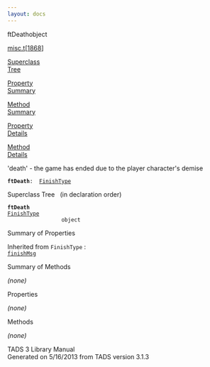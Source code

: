 ```yaml
---
layout: docs
---
```

<span class="title">ftDeath</span><span class="type">object</span>

[misc.t](../file/misc.t.html)\[[1868](../source/misc.t.html#1868)\]

[Superclass  
Tree](#_SuperClassTree_)

[Property  
Summary](#_PropSummary_)

[Method  
Summary](#_MethodSummary_)

[Property  
Details](#_Properties_)

[Method  
Details](#_Methods_)



'death' - the game has ended due to the player character's demise

**`ftDeath`**` :   `[`FinishType`](../object/FinishType.html)



<span id="_SuperClassTree_"></span>



<span class="hdln">Superclass Tree</span>   (in declaration order)



**`ftDeath`**  
[`FinishType`](../object/FinishType.html)  
`                 object`  
<span id="_PropSummary_"></span>



<span class="hdln">Summary of Properties</span>  





Inherited from `FinishType` :  
[`finishMsg`](../object/FinishType.html#finishMsg)

<span id="_MethodSummary_"></span>



<span class="hdln">Summary of Methods</span>  







*(none)* <span id="_Properties_"></span>



<span class="hdln">Properties</span>  



*(none)* <span id="_Methods_"></span>



<span class="hdln">Methods</span>  



*(none)*



TADS 3 Library Manual  
Generated on 5/16/2013 from TADS version 3.1.3


